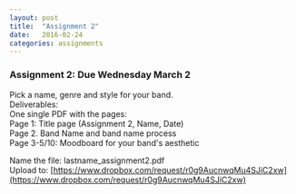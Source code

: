 ```yaml
---
layout: post
title:  "Assignment 2"
date:   2016-02-24
categories: assignments
---
```


### Assignment 2: Due Wednesday March 2
Pick a name, genre and style for your band.  
Deliverables:    
One single PDF with the pages:  
Page 1: Title page (Assignment 2, Name, Date)    
Page 2. Band Name and band name process   
Page 3-5/10: Moodboard for your band's aesthetic   

Name the file: lastname_assignment2.pdf  
Upload to: [https://www.dropbox.com/request/r0g9AucnwqMu4SJiC2xw](https://www.dropbox.com/request/r0g9AucnwqMu4SJiC2xw)
